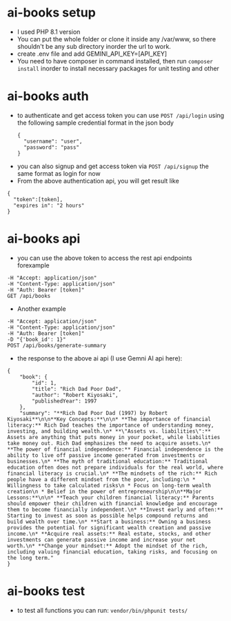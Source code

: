 # ai-books setup
- I used PHP 8.1 version
- You can put the whole folder or clone it inside any /var/www, so there shouldn't be any sub directory inorder the url to work.
- create .env file and add GEMINI_API_KEY=[API_KEY]
- You need to have composer in command installed, then run `composer install` inorder to install necessary packages for unit testing and other

# ai-books auth
- to authenticate and get access token you can use `POST /api/login` using the following sample credential format in the json body
    ```
    {
      "username": "user",
      "password": "pass"
    }
    ```
- you can also signup and get access token via `POST /api/signup` the same format as login for now
- From the above authentication api, you will get result like
```
{
  "token":[token],
  "expires in": "2 hours"
}
```
# ai-books api
- you can use the above token to access the rest api endpoints forexample
```
-H "Accept: application/json"
-H "Content-Type: application/json"
-H "Auth: Bearer [token]"
GET /api/books
```

- Another example
```
-H "Accept: application/json"
-H "Content-Type: application/json"
-H "Auth: Bearer [token]"
-D "{'book_id': 1}"
POST /api/books/generate-summary
```
- the response to the above ai api (I use Gemni AI api here):
```
{
    "book": {
        "id": 1,
        "title": "Rich Dad Poor Dad",
        "author": "Robert Kiyosaki",
        "publishedYear": 1997
    },
    "summary": "**Rich Dad Poor Dad (1997) by Robert Kiyosaki**\n\n**Key Concepts:**\n\n* **The importance of financial literacy:** Rich Dad teaches the importance of understanding money, investing, and building wealth.\n* **\"Assets vs. liabilities\":** Assets are anything that puts money in your pocket, while liabilities take money out. Rich Dad emphasizes the need to acquire assets.\n* **The power of financial independence:** Financial independence is the ability to live off passive income generated from investments or businesses.\n* **The myth of traditional education:** Traditional education often does not prepare individuals for the real world, where financial literacy is crucial.\n* **The mindsets of the rich:** Rich people have a different mindset from the poor, including:\n * Willingness to take calculated risks\n * Focus on long-term wealth creation\n * Belief in the power of entrepreneurship\n\n**Major Lessons:**\n\n* **Teach your children financial literacy:** Parents should empower their children with financial knowledge and encourage them to become financially independent.\n* **Invest early and often:** Starting to invest as soon as possible helps compound returns and build wealth over time.\n* **Start a business:** Owning a business provides the potential for significant wealth creation and passive income.\n* **Acquire real assets:** Real estate, stocks, and other investments can generate passive income and increase your net worth.\n* **Change your mindset:** Adopt the mindset of the rich, including valuing financial education, taking risks, and focusing on the long term."
}
```

# ai-books test
- to test all functions you can run:
  `vendor/bin/phpunit tests/`

